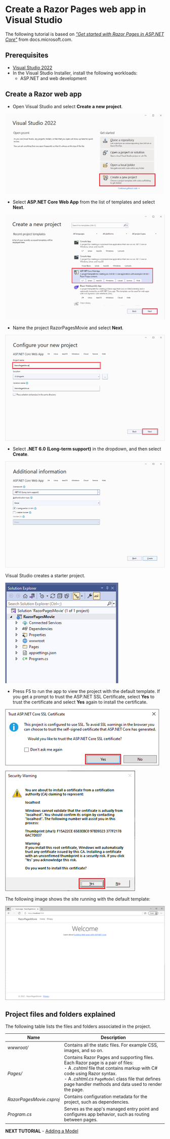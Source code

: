 # Create a Razor Pages web app in Visual Studio

The following tutorial is based on [*"Get started with Razor Pages in ASP.NET Core"*](https://docs.microsoft.com/aspnet/core/tutorials/razor-pages/razor-pages-start) from docs.microsoft.com.

## Prerequisites

* [Visual Studio 2022](https://visualstudio.microsoft.com/downloads/?wt.mc_id=adw-brand&gclid=Cj0KCQjwqYfWBRDPARIsABjQRYwLe3b9dJMixA98s8nS8QfuNBKGsiRVRXzB93fe4E27LGK5KLrGcnYaAgdREALw_wcB)
* In the Visual Studio Installer, install the following workloads:
  * ASP.NET and web development

## Create a Razor web app

* Open Visual Studio and select **Create a new project**.

![](images/newproject.png)

* Select **ASP.NET Core Web App** from the list of templates and select **Next**.

![](images/createnewproject.png)

* Name the project RazorPagesMovie and select **Next**.

![](images/configureproject.png)

* Select **.NET 6.0 (Long-term support)** in the dropdown, and then select **Create**.

![](images/createwebapp.png)

Visual Studio creates a starter project.

![](images/projectfiles-vs.png)

* Press F5 to run the app to view the project with the default template. If you get a prompt to trust the ASP.NET SSL Certificate, select **Yes** to trust the certificate and select **Yes** again to install the certificate.

![](images/ssl-certificate.png)

![](images/install-ssl-certificate.png)

The following image shows the site running with the default template:

![](images/razor-page.png)

## Project files and folders explained

The following table lists the files and folders associated in the project.

| Name                     | Description                                                                                         |
| ------------------------ |-----------------------------------------------------------------------------------------------------|
| *wwwroot/*               | Contains all the static files. For example CSS, images, and so on.                                  |
| *Pages/*                 | Contains Razor Pages and supporting files. Each Razor page is a pair of files:<br/>- A *.cshtml* file that contains markup with C# code using Razor syntax.<br/>- A *.cshtml.cs* `PageModel` class file that defines page handler methods and data used to render the page.                                                                                        |
| *RazorPagesMovie.csproj* | Contains configuration metadata for the project, such as dependencies.                              |
| *Program.cs*             | Serves as the app's managed entry point and configures app behavior, such as routing between pages. |  

**NEXT TUTORIAL** - [Adding a Model](../2-Add%20a%20model/Addamodel-VS.md)